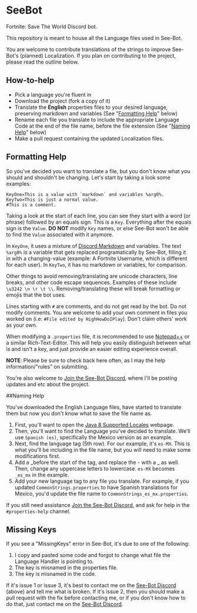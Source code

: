 # SeeBot
Fortnite: Save The World Discord bot.

This repository is meant to house all the Language files used in See-Bot.

You are welcome to contribute translations of the strings to improve See-Bot's (planned) Localization. If you plan on contributing to the project, please read the outline below.

## How-to-help
- Pick a language you're fluent in
- Download the project (fork a copy of it)
- Translate the **English** properties files to your desired language, preserving markdown and variables (See "[Formatting Help](#formatting-help)" below)
- Rename each file you translate to include the appropriate Language Code at the end of the file name, before the file extension (See "[Naming Help](#naming-help)" below)
- Make a pull request containing the updated Localization files.

## Formatting Help
So you've decided you want to translate a file, but you don't know what you should and shouldn't be changing.
Let's start by taking a look some examples:
```
KeyOne=This is a value with `markdown` and variables %arg0%.
KeyTwo=This is just a normal value.
#This is a comment.
```
Taking a look at the start of each line, you can see they start with a word (or phrase) followed by an equals sign. This is a `Key`. Everything after the equals sign is the `Value`. **DO NOT** modify `Key` names, or else See-Bot won't be able to find the `Value` associated with it anymore.

In `KeyOne`, it uses a mixture of [Discord Markdown](https://support.discord.com/hc/en-us/articles/210298617-Markdown-Text-101-Chat-Formatting-Bold-Italic-Underline-) and variables. The text `%arg0%` is a variable that gets replaced programatically by See-Bot, filling it in with a changing-value (example: A Fortnite Username, which is different for each user).
In `KeyTwo`, it has no markdown or variables, for comparison.

Other things to avoid removing/translating are unicode characters, line breaks, and other code escape sequences. Examples of these include `\u3242 \n \r \t \\`. Removing/translating these will break formatting or emojis that the bot uses.

Lines starting with `#` are comments, and do not get read by the bot. Do not modify comments. You are welcome to add your own comment in files you worked on (i.e: `#File edited by HighHowDoIPlay`). Don't claim others' work as your own.

When modifying a `.properties` file, it is recommended to use [Notepad++](https://notepad-plus-plus.org/downloads/) or a similar Rich-Text-Editor. This will help you easily distinguish between what is and isn't a key, and just provide an easier editing experience overall.

**NOTE**: Please be sure to check back here often, as I may the help information/"rules" on submitting.

You're also welcome to [Join the See-Bot Discord](https://discord.gg/F7musYd), where I'll be posting updates and etc about the project.

##Naming Help

You've downloaded the English Language files, have started to translate them but now you don't know what to save the file name as.

1. First, you'll want to open the [Java 8 Supported Locales](https://www.oracle.com/java/technologies/javase/java8locales.html) webpage.
2. Then, you'll want to find the Language you've decided to translate. We'll use `Spanish (es)`, specifically the Mexico version as an example.
3. Next, find the language tag (5th row). For our example, it's `es-MX`. This is what you'll be including in the file name, but you will need to make some modifications first.
4. Add a \_before the start of the tag, and replace the - with a \_ as well. Then, change any uppercase letters to lowercase. `es-MX` becomes `_es_mx` in the example.
5. Add your new language tag to any file you translate. For example, if you updated `CommonStrings.properties` to have Spanish translations for Mexico, you'd update the file name to `CommonStrings_es_mx.properties`.

If you still need assistance [Join the See-Bot Discord](https://discord.gg/F7musYd), and ask for help in the `#properties-help` channel.

## Missing Keys
If you see a "MissingKeys" error in See-Bot, it's due to one of the following:
1. I copy and pasted some code and forgot to change what file the Language Handler is pointing to.
2. The key is misnamed in the properties file.
3. The key is misnamed in the code.

If it's issue 1 or issue 3, it's best to contact me on the [See-Bot Discord](https://discord.gg/F7musYd) (above) and tell me what is broken.
If it's issue 2, then you should make a pull request with the fix before contacting me, or if you don't know how to do that, just contact me on the [See-Bot Discord](https://discord.gg/F7musYd).
